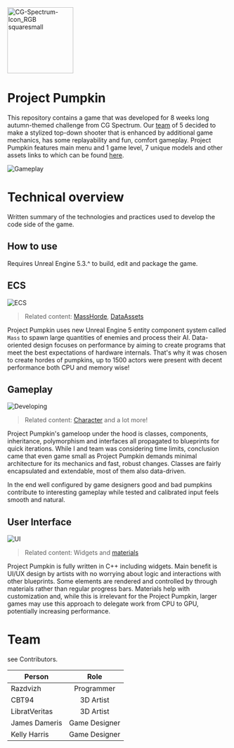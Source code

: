 <img width="150" alt="CG-Spectrum-Icon_RGB squaresmall" src="https://github.com/Razdvizh/ProjectPumpkin/assets/114196034/76f032ce-cb98-48ca-8b39-0e640e8cfcff">

# Project Pumpkin
This repository contains a game that was developed for 8 weeks long autumn-themed challenge from CG Spectrum. Our [team](#Team) of 5 decided to make a stylized top-down shooter that is enhanced by additional game mechanics, has some replayability and fun, comfort gameplay. Project Pumpkin features main menu and 1 game level, 7 unique models and other assets links to which can be found [here](Content/TopDown/UI/Widgets/CreditsUI.uasset).

![Gameplay](https://github.com/Razdvizh/ProjectPumpkin/assets/114196034/b1d29c0a-bf20-488d-8a3b-54c5c4533b71)

# Technical overview
Written summary of the technologies and practices used to develop the code side of the game.

## How to use
Requires Unreal Engine 5.3.^ to build, edit and package the game.

## ECS
![ECS](https://github.com/Razdvizh/ProjectPumpkin/assets/114196034/28df02a6-9b8e-4a0a-8251-46db88028660)

>Related content: [MassHorde](https://github.com/Razdvizh/ProjectPumpkin/tree/main/Source/MassHorde), [DataAssets](https://github.com/Razdvizh/ProjectPumpkin/tree/main/Content/Horde/DataAssets)

Project Pumpkin uses new Unreal Engine 5 entity component system called `Mass` to spawn large quantities of enemies and process their AI. Data-oriented design focuses on performance by aiming to create programs that meet the best expectations of hardware internals. That's why it was chosen to create hordes of pumpkins, up to 1500 actors were present with decent performance both CPU and memory wise!

## Gameplay
![Developing](https://github.com/Razdvizh/ProjectPumpkin/assets/114196034/b75d42c4-9c91-4bba-84c8-786e6555ff82)

>Related content: [Character](https://github.com/Razdvizh/ProjectPumpkin/blob/main/Source/ProjectPumpkin/ProjectPumpkinCharacter.h) and a lot more!

Project Pumpkin's gameloop under the hood is classes, components, inheritance, polymorphism and interfaces all propagated to blueprints for quick iterations. While I and team was considering time limits, conclusion came that even game small as Project Pumpkin demands minimal architecture for its mechanics and fast, robust changes. Classes are fairly encapsulated and extendable, most of them also data-driven. 

In the end well configured by game designers good and bad pumpkins contribute to interesting gameplay while tested and calibrated input feels smooth and natural.

## User Interface
![UI](https://github.com/Razdvizh/ProjectPumpkin/assets/114196034/d8366128-6f51-487f-96de-0fa6cac29f69)

>Related content: Widgets and [materials](https://github.com/Razdvizh/ProjectPumpkin/tree/main/Content/TopDown/UI/Assets/Materials)

Project Pumpkin is fully written in C++ including widgets. Main benefit is UI/UX design by artists with no worrying about logic and interactions with other blueprints. Some elements are rendered and controlled by through materials rather than regular progress bars. Materials help with customization and, while this is irrelevant for the Project Pumpkin, larger games may use this approach to delegate work from CPU to GPU, potentially increasing performance.

<a id="Team"></a>
# Team
see Contributors.

| Person        | Role          |
| ------------- |:-------------:|
| Razdvizh      | Programmer    |
| CBT94         | 3D Artist     |
| LibratVeritas | 3D Artist     |
| James Dameris | Game Designer |
| Kelly Harris  | Game Designer |
